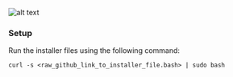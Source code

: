 ![alt text](https://dotfiles.github.io/images/dotfiles-logo.png)


### Setup

Run the installer files using the following command:

`curl -s <raw_github_link_to_installer_file.bash> | sudo bash`
